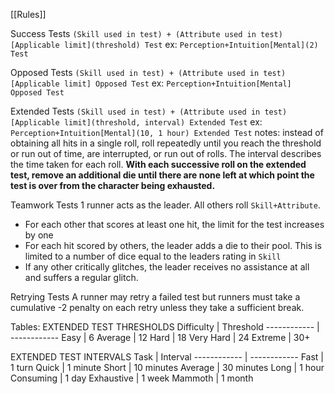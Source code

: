 [[Rules]]

Success Tests
`(Skill used in test) + (Attribute used in test)[Applicable limit](threshold) Test`
ex: `Perception+Intuition[Mental](2) Test`

Opposed Tests
`(Skill used in test) + (Attribute used in test)[Applicable limit] Opposed Test`
ex: `Perception+Intuition[Mental] Opposed Test`

Extended Tests
`(Skill used in test) + (Attribute used in test)[Applicable limit](threshold, interval) Extended Test`
ex: `Perception+Intuition[Mental](10, 1 hour) Extended Test`
notes: instead of obtaining all hits in a single roll, roll repeatedly until you reach the threshold or run out of time, are interrupted, or run out of rolls. The interval describes the time taken for each roll. **With each successive roll on the extended test, remove an additional die until there are none left at which point the test is over from the character being exhausted.**

Teamwork Tests
1 runner acts as the leader. All others roll `Skill+Attribute`. 
- For each other that scores at least one hit, the limit for the test increases by one
- For each hit scored by others, the leader adds a die to their pool. This is limited to a number of dice equal to the leaders rating in `Skill`
- If any other critically glitches, the leader receives no assistance at all and suffers a regular glitch.

Retrying Tests
A runner may retry a failed test but runners must take a cumulative -2 penalty on each retry unless they take a sufficient break.

Tables:
EXTENDED TEST THRESHOLDS
Difficulty | Threshold
------------ | ------------
Easy | 6
Average | 12
Hard | 18
Very Hard | 24
Extreme | 30+

EXTENDED TEST INTERVALS
Task | Interval
------------ | ------------
Fast | 1 turn
Quick | 1 minute
Short | 10 minutes
Average | 30 minutes
Long | 1 hour
Consuming | 1 day
Exhaustive | 1 week
Mammoth | 1 month
